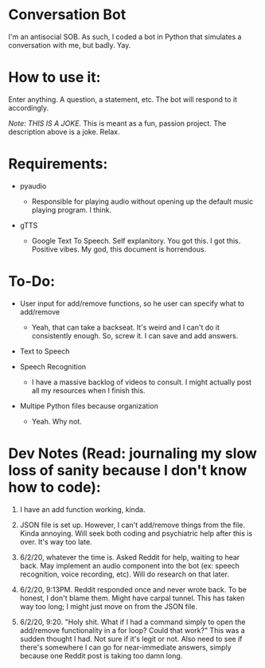 # Conversation Bot
I'm an antisocial SOB. As such, I coded a bot in Python that simulates a conversation with me, but badly. Yay.

# How to use it:
Enter anything. A question, a statement, etc. The bot will respond to it accordingly.

*Note: THIS IS A JOKE.*
This is meant as a fun, passion project. The description above is a joke.
Relax.

# Requirements:
- pyaudio
    - Responsible for playing audio without opening up the default music playing program. I think.

- gTTS
    - Google Text To Speech. Self explanitory. You got this. I got this. Positive vibes. My god, this document is horrendous.

# To-Do:
- User input for add/remove functions, so he user can specify what to add/remove
    - Yeah, that can take a backseat. It's weird and I can't do it consistently enough. So, screw it. I can save and add answers. 

- Text to Speech
- Speech Recognition
    - I have a massive backlog of videos to consult. I might actually post all my resources when I finish this. 

- Multipe Python files because organization
    - Yeah. Why not.

# Dev Notes (Read: journaling my slow loss of sanity because I don't know how to code):
1. I have an add function working, kinda.

2. JSON file is set up. However, I can't add/remove things from the file. Kinda annoying. Will seek both coding and psychiatric help after this is over. It's way too late.

3. 6/2/20, whatever the time is. Asked Reddit for help, waiting to hear back. May implement an audio component into the bot (ex: speech recognition, voice recording, etc). Will do research on that later.

4. 6/2/20, 9:13PM. Reddit responded once and never wrote back. To be honest, I don't blame them. Might have carpal tunnel. This has taken way too long; I might just move on from the JSON file.

5. 6/2/20, 9:20. "Holy shit. What if I had a command simply to open the add/remove functionality in a for loop? Could that work?" This was a sudden thought I had. Not sure if it's legit or not. Also need to see if there's somewhere I can go for near-immediate answers, simply because one Reddit post is taking too damn long.